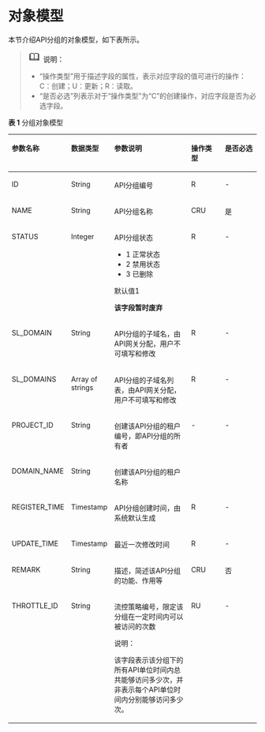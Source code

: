 # 对象模型<a name="ZH-CN_TOPIC_0000001082135083"></a>

本节介绍API分组的对象模型，如下表所示。

>![](public_sys-resources/icon-note.gif) **说明：** 
>-   “操作类型”用于描述字段的属性，表示对应字段的值可进行的操作：
>    C：创建；U：更新；R：读取。
>-   “是否必选”列表示对于“操作类型”为“C”的创建操作，对应字段是否为必选字段。

**表 1**  分组对象模型

<a name="zh-cn_topic_0118921483_table19700793"></a>
<table><thead align="left"><tr id="zh-cn_topic_0118921483_row8739679"><th class="cellrowborder" valign="top" width="20.407959204079592%" id="mcps1.2.6.1.1"><p id="zh-cn_topic_0118921483_p36825378"><a name="zh-cn_topic_0118921483_p36825378"></a><a name="zh-cn_topic_0118921483_p36825378"></a>参数名称</p>
</th>
<th class="cellrowborder" valign="top" width="16.328367163283673%" id="mcps1.2.6.1.2"><p id="zh-cn_topic_0118921483_p30065613"><a name="zh-cn_topic_0118921483_p30065613"></a><a name="zh-cn_topic_0118921483_p30065613"></a>数据类型</p>
</th>
<th class="cellrowborder" valign="top" width="33.66663333666634%" id="mcps1.2.6.1.3"><p id="zh-cn_topic_0118921483_p19395593"><a name="zh-cn_topic_0118921483_p19395593"></a><a name="zh-cn_topic_0118921483_p19395593"></a>参数说明</p>
</th>
<th class="cellrowborder" valign="top" width="14.288571142885711%" id="mcps1.2.6.1.4"><p id="zh-cn_topic_0118921483_p27539197"><a name="zh-cn_topic_0118921483_p27539197"></a><a name="zh-cn_topic_0118921483_p27539197"></a>操作类型</p>
</th>
<th class="cellrowborder" valign="top" width="15.308469153084694%" id="mcps1.2.6.1.5"><p id="zh-cn_topic_0118921483_p16082514"><a name="zh-cn_topic_0118921483_p16082514"></a><a name="zh-cn_topic_0118921483_p16082514"></a>是否必选</p>
</th>
</tr>
</thead>
<tbody><tr id="zh-cn_topic_0118921483_row27615280"><td class="cellrowborder" valign="top" width="20.407959204079592%" headers="mcps1.2.6.1.1 "><p id="zh-cn_topic_0118921483_p22245182"><a name="zh-cn_topic_0118921483_p22245182"></a><a name="zh-cn_topic_0118921483_p22245182"></a>ID</p>
</td>
<td class="cellrowborder" valign="top" width="16.328367163283673%" headers="mcps1.2.6.1.2 "><p id="zh-cn_topic_0118921483_p57029284"><a name="zh-cn_topic_0118921483_p57029284"></a><a name="zh-cn_topic_0118921483_p57029284"></a>String</p>
</td>
<td class="cellrowborder" valign="top" width="33.66663333666634%" headers="mcps1.2.6.1.3 "><p id="zh-cn_topic_0118921483_p55969291"><a name="zh-cn_topic_0118921483_p55969291"></a><a name="zh-cn_topic_0118921483_p55969291"></a>API分组编号</p>
</td>
<td class="cellrowborder" valign="top" width="14.288571142885711%" headers="mcps1.2.6.1.4 "><p id="zh-cn_topic_0118921483_p37218714"><a name="zh-cn_topic_0118921483_p37218714"></a><a name="zh-cn_topic_0118921483_p37218714"></a>R</p>
</td>
<td class="cellrowborder" valign="top" width="15.308469153084694%" headers="mcps1.2.6.1.5 "><p id="zh-cn_topic_0118921483_p61925882"><a name="zh-cn_topic_0118921483_p61925882"></a><a name="zh-cn_topic_0118921483_p61925882"></a>-</p>
</td>
</tr>
<tr id="zh-cn_topic_0118921483_row20462032"><td class="cellrowborder" valign="top" width="20.407959204079592%" headers="mcps1.2.6.1.1 "><p id="zh-cn_topic_0118921483_p46811884"><a name="zh-cn_topic_0118921483_p46811884"></a><a name="zh-cn_topic_0118921483_p46811884"></a>NAME</p>
</td>
<td class="cellrowborder" valign="top" width="16.328367163283673%" headers="mcps1.2.6.1.2 "><p id="zh-cn_topic_0118921483_p33666220"><a name="zh-cn_topic_0118921483_p33666220"></a><a name="zh-cn_topic_0118921483_p33666220"></a>String</p>
</td>
<td class="cellrowborder" valign="top" width="33.66663333666634%" headers="mcps1.2.6.1.3 "><p id="zh-cn_topic_0118921483_p42609272"><a name="zh-cn_topic_0118921483_p42609272"></a><a name="zh-cn_topic_0118921483_p42609272"></a>API分组名称</p>
</td>
<td class="cellrowborder" valign="top" width="14.288571142885711%" headers="mcps1.2.6.1.4 "><p id="zh-cn_topic_0118921483_p28799033"><a name="zh-cn_topic_0118921483_p28799033"></a><a name="zh-cn_topic_0118921483_p28799033"></a>CRU</p>
</td>
<td class="cellrowborder" valign="top" width="15.308469153084694%" headers="mcps1.2.6.1.5 "><p id="zh-cn_topic_0118921483_p51020375"><a name="zh-cn_topic_0118921483_p51020375"></a><a name="zh-cn_topic_0118921483_p51020375"></a>是</p>
</td>
</tr>
<tr id="zh-cn_topic_0118921483_row56530196"><td class="cellrowborder" valign="top" width="20.407959204079592%" headers="mcps1.2.6.1.1 "><p id="zh-cn_topic_0118921483_p15543176"><a name="zh-cn_topic_0118921483_p15543176"></a><a name="zh-cn_topic_0118921483_p15543176"></a>STATUS</p>
</td>
<td class="cellrowborder" valign="top" width="16.328367163283673%" headers="mcps1.2.6.1.2 "><p id="zh-cn_topic_0118921483_p51037707"><a name="zh-cn_topic_0118921483_p51037707"></a><a name="zh-cn_topic_0118921483_p51037707"></a>Integer</p>
</td>
<td class="cellrowborder" valign="top" width="33.66663333666634%" headers="mcps1.2.6.1.3 "><p id="zh-cn_topic_0118921483_p40413640"><a name="zh-cn_topic_0118921483_p40413640"></a><a name="zh-cn_topic_0118921483_p40413640"></a>API分组状态</p>
<a name="zh-cn_topic_0118921483_ul53721145134416"></a><a name="zh-cn_topic_0118921483_ul53721145134416"></a><ul id="zh-cn_topic_0118921483_ul53721145134416"><li>1 正常状态</li><li>2 禁用状态</li><li>3 已删除</li></ul>
<p id="zh-cn_topic_0118921483_p6772746"><a name="zh-cn_topic_0118921483_p6772746"></a><a name="zh-cn_topic_0118921483_p6772746"></a>默认值1</p>
<p id="zh-cn_topic_0118921483_p60954720"><a name="zh-cn_topic_0118921483_p60954720"></a><a name="zh-cn_topic_0118921483_p60954720"></a><strong id="zh-cn_topic_0118921483_b11721568"><a name="zh-cn_topic_0118921483_b11721568"></a><a name="zh-cn_topic_0118921483_b11721568"></a>该字段暂时废弃</strong></p>
</td>
<td class="cellrowborder" valign="top" width="14.288571142885711%" headers="mcps1.2.6.1.4 "><p id="zh-cn_topic_0118921483_p9922958"><a name="zh-cn_topic_0118921483_p9922958"></a><a name="zh-cn_topic_0118921483_p9922958"></a>R</p>
</td>
<td class="cellrowborder" valign="top" width="15.308469153084694%" headers="mcps1.2.6.1.5 "><p id="zh-cn_topic_0118921483_p65562173"><a name="zh-cn_topic_0118921483_p65562173"></a><a name="zh-cn_topic_0118921483_p65562173"></a>-</p>
</td>
</tr>
<tr id="zh-cn_topic_0118921483_row53188653"><td class="cellrowborder" valign="top" width="20.407959204079592%" headers="mcps1.2.6.1.1 "><p id="zh-cn_topic_0118921483_p13313599"><a name="zh-cn_topic_0118921483_p13313599"></a><a name="zh-cn_topic_0118921483_p13313599"></a>SL_DOMAIN</p>
</td>
<td class="cellrowborder" valign="top" width="16.328367163283673%" headers="mcps1.2.6.1.2 "><p id="zh-cn_topic_0118921483_p4659750"><a name="zh-cn_topic_0118921483_p4659750"></a><a name="zh-cn_topic_0118921483_p4659750"></a>String</p>
</td>
<td class="cellrowborder" valign="top" width="33.66663333666634%" headers="mcps1.2.6.1.3 "><p id="zh-cn_topic_0118921483_p41895498"><a name="zh-cn_topic_0118921483_p41895498"></a><a name="zh-cn_topic_0118921483_p41895498"></a>API分组的子域名，由API网关分配，用户不可填写和修改</p>
</td>
<td class="cellrowborder" valign="top" width="14.288571142885711%" headers="mcps1.2.6.1.4 "><p id="zh-cn_topic_0118921483_p38092178"><a name="zh-cn_topic_0118921483_p38092178"></a><a name="zh-cn_topic_0118921483_p38092178"></a>R</p>
</td>
<td class="cellrowborder" valign="top" width="15.308469153084694%" headers="mcps1.2.6.1.5 "><p id="zh-cn_topic_0118921483_p65567591"><a name="zh-cn_topic_0118921483_p65567591"></a><a name="zh-cn_topic_0118921483_p65567591"></a>-</p>
</td>
</tr>
<tr id="zh-cn_topic_0118921483_row1182253132411"><td class="cellrowborder" valign="top" width="20.407959204079592%" headers="mcps1.2.6.1.1 "><p id="zh-cn_topic_0118921483_p976545142420"><a name="zh-cn_topic_0118921483_p976545142420"></a><a name="zh-cn_topic_0118921483_p976545142420"></a>SL_DOMAINS</p>
</td>
<td class="cellrowborder" valign="top" width="16.328367163283673%" headers="mcps1.2.6.1.2 "><p id="zh-cn_topic_0118921483_p178231533243"><a name="zh-cn_topic_0118921483_p178231533243"></a><a name="zh-cn_topic_0118921483_p178231533243"></a>Array of strings</p>
</td>
<td class="cellrowborder" valign="top" width="33.66663333666634%" headers="mcps1.2.6.1.3 "><p id="zh-cn_topic_0118921483_p15521915192412"><a name="zh-cn_topic_0118921483_p15521915192412"></a><a name="zh-cn_topic_0118921483_p15521915192412"></a>API分组的子域名列表，由API网关分配，用户不可填写和修改</p>
</td>
<td class="cellrowborder" valign="top" width="14.288571142885711%" headers="mcps1.2.6.1.4 "><p id="zh-cn_topic_0118921483_p18921920192420"><a name="zh-cn_topic_0118921483_p18921920192420"></a><a name="zh-cn_topic_0118921483_p18921920192420"></a>R</p>
</td>
<td class="cellrowborder" valign="top" width="15.308469153084694%" headers="mcps1.2.6.1.5 "><p id="zh-cn_topic_0118921483_p14310162414248"><a name="zh-cn_topic_0118921483_p14310162414248"></a><a name="zh-cn_topic_0118921483_p14310162414248"></a>-</p>
</td>
</tr>
<tr id="zh-cn_topic_0118921483_row53237409"><td class="cellrowborder" valign="top" width="20.407959204079592%" headers="mcps1.2.6.1.1 "><p id="zh-cn_topic_0118921483_p17262900"><a name="zh-cn_topic_0118921483_p17262900"></a><a name="zh-cn_topic_0118921483_p17262900"></a>PROJECT_ID</p>
</td>
<td class="cellrowborder" valign="top" width="16.328367163283673%" headers="mcps1.2.6.1.2 "><p id="zh-cn_topic_0118921483_p56117639"><a name="zh-cn_topic_0118921483_p56117639"></a><a name="zh-cn_topic_0118921483_p56117639"></a>String</p>
</td>
<td class="cellrowborder" valign="top" width="33.66663333666634%" headers="mcps1.2.6.1.3 "><p id="zh-cn_topic_0118921483_p49234882"><a name="zh-cn_topic_0118921483_p49234882"></a><a name="zh-cn_topic_0118921483_p49234882"></a>创建该API分组的租户编号，即API分组的所有者</p>
</td>
<td class="cellrowborder" valign="top" width="14.288571142885711%" headers="mcps1.2.6.1.4 "><p id="zh-cn_topic_0118921483_p28602510"><a name="zh-cn_topic_0118921483_p28602510"></a><a name="zh-cn_topic_0118921483_p28602510"></a>-</p>
</td>
<td class="cellrowborder" valign="top" width="15.308469153084694%" headers="mcps1.2.6.1.5 "><p id="zh-cn_topic_0118921483_p35101970"><a name="zh-cn_topic_0118921483_p35101970"></a><a name="zh-cn_topic_0118921483_p35101970"></a>-</p>
</td>
</tr>
<tr id="zh-cn_topic_0118921483_row4491218298"><td class="cellrowborder" valign="top" width="20.407959204079592%" headers="mcps1.2.6.1.1 "><p id="zh-cn_topic_0118921483_p1149618594"><a name="zh-cn_topic_0118921483_p1149618594"></a><a name="zh-cn_topic_0118921483_p1149618594"></a>DOMAIN_NAME</p>
</td>
<td class="cellrowborder" valign="top" width="16.328367163283673%" headers="mcps1.2.6.1.2 "><p id="zh-cn_topic_0118921483_p194931817917"><a name="zh-cn_topic_0118921483_p194931817917"></a><a name="zh-cn_topic_0118921483_p194931817917"></a>String</p>
</td>
<td class="cellrowborder" valign="top" width="33.66663333666634%" headers="mcps1.2.6.1.3 "><p id="zh-cn_topic_0118921483_p13497181298"><a name="zh-cn_topic_0118921483_p13497181298"></a><a name="zh-cn_topic_0118921483_p13497181298"></a>创建该API分组的租户名称</p>
</td>
<td class="cellrowborder" valign="top" width="14.288571142885711%" headers="mcps1.2.6.1.4 ">&nbsp;&nbsp;</td>
<td class="cellrowborder" valign="top" width="15.308469153084694%" headers="mcps1.2.6.1.5 ">&nbsp;&nbsp;</td>
</tr>
<tr id="zh-cn_topic_0118921483_row47482281"><td class="cellrowborder" valign="top" width="20.407959204079592%" headers="mcps1.2.6.1.1 "><p id="zh-cn_topic_0118921483_p20859573"><a name="zh-cn_topic_0118921483_p20859573"></a><a name="zh-cn_topic_0118921483_p20859573"></a>REGISTER_TIME</p>
</td>
<td class="cellrowborder" valign="top" width="16.328367163283673%" headers="mcps1.2.6.1.2 "><p id="zh-cn_topic_0118921483_p11903886"><a name="zh-cn_topic_0118921483_p11903886"></a><a name="zh-cn_topic_0118921483_p11903886"></a>Timestamp</p>
</td>
<td class="cellrowborder" valign="top" width="33.66663333666634%" headers="mcps1.2.6.1.3 "><p id="zh-cn_topic_0118921483_p24690715"><a name="zh-cn_topic_0118921483_p24690715"></a><a name="zh-cn_topic_0118921483_p24690715"></a>API分组创建时间，由系统默认生成</p>
</td>
<td class="cellrowborder" valign="top" width="14.288571142885711%" headers="mcps1.2.6.1.4 "><p id="zh-cn_topic_0118921483_p53790917"><a name="zh-cn_topic_0118921483_p53790917"></a><a name="zh-cn_topic_0118921483_p53790917"></a>R</p>
</td>
<td class="cellrowborder" valign="top" width="15.308469153084694%" headers="mcps1.2.6.1.5 "><p id="zh-cn_topic_0118921483_p62097011"><a name="zh-cn_topic_0118921483_p62097011"></a><a name="zh-cn_topic_0118921483_p62097011"></a>-</p>
</td>
</tr>
<tr id="zh-cn_topic_0118921483_row22002191"><td class="cellrowborder" valign="top" width="20.407959204079592%" headers="mcps1.2.6.1.1 "><p id="zh-cn_topic_0118921483_p37347071"><a name="zh-cn_topic_0118921483_p37347071"></a><a name="zh-cn_topic_0118921483_p37347071"></a>UPDATE_TIME</p>
</td>
<td class="cellrowborder" valign="top" width="16.328367163283673%" headers="mcps1.2.6.1.2 "><p id="zh-cn_topic_0118921483_p5213928"><a name="zh-cn_topic_0118921483_p5213928"></a><a name="zh-cn_topic_0118921483_p5213928"></a>Timestamp</p>
</td>
<td class="cellrowborder" valign="top" width="33.66663333666634%" headers="mcps1.2.6.1.3 "><p id="zh-cn_topic_0118921483_p19674993"><a name="zh-cn_topic_0118921483_p19674993"></a><a name="zh-cn_topic_0118921483_p19674993"></a>最近一次修改时间</p>
</td>
<td class="cellrowborder" valign="top" width="14.288571142885711%" headers="mcps1.2.6.1.4 "><p id="zh-cn_topic_0118921483_p50170562"><a name="zh-cn_topic_0118921483_p50170562"></a><a name="zh-cn_topic_0118921483_p50170562"></a>R</p>
</td>
<td class="cellrowborder" valign="top" width="15.308469153084694%" headers="mcps1.2.6.1.5 "><p id="zh-cn_topic_0118921483_p37283716"><a name="zh-cn_topic_0118921483_p37283716"></a><a name="zh-cn_topic_0118921483_p37283716"></a>-</p>
</td>
</tr>
<tr id="zh-cn_topic_0118921483_row9126"><td class="cellrowborder" valign="top" width="20.407959204079592%" headers="mcps1.2.6.1.1 "><p id="zh-cn_topic_0118921483_p739284"><a name="zh-cn_topic_0118921483_p739284"></a><a name="zh-cn_topic_0118921483_p739284"></a>REMARK</p>
</td>
<td class="cellrowborder" valign="top" width="16.328367163283673%" headers="mcps1.2.6.1.2 "><p id="zh-cn_topic_0118921483_p59882054"><a name="zh-cn_topic_0118921483_p59882054"></a><a name="zh-cn_topic_0118921483_p59882054"></a>String</p>
</td>
<td class="cellrowborder" valign="top" width="33.66663333666634%" headers="mcps1.2.6.1.3 "><p id="zh-cn_topic_0118921483_p18608229"><a name="zh-cn_topic_0118921483_p18608229"></a><a name="zh-cn_topic_0118921483_p18608229"></a>描述，简述该API分组的功能、作用等</p>
</td>
<td class="cellrowborder" valign="top" width="14.288571142885711%" headers="mcps1.2.6.1.4 "><p id="zh-cn_topic_0118921483_p30871576"><a name="zh-cn_topic_0118921483_p30871576"></a><a name="zh-cn_topic_0118921483_p30871576"></a>CRU</p>
</td>
<td class="cellrowborder" valign="top" width="15.308469153084694%" headers="mcps1.2.6.1.5 "><p id="zh-cn_topic_0118921483_p17569736"><a name="zh-cn_topic_0118921483_p17569736"></a><a name="zh-cn_topic_0118921483_p17569736"></a>否</p>
</td>
</tr>
<tr id="zh-cn_topic_0118921483_row23909898"><td class="cellrowborder" valign="top" width="20.407959204079592%" headers="mcps1.2.6.1.1 "><p id="zh-cn_topic_0118921483_p57653567"><a name="zh-cn_topic_0118921483_p57653567"></a><a name="zh-cn_topic_0118921483_p57653567"></a>THROTTLE_ID</p>
</td>
<td class="cellrowborder" valign="top" width="16.328367163283673%" headers="mcps1.2.6.1.2 "><p id="zh-cn_topic_0118921483_p39427365"><a name="zh-cn_topic_0118921483_p39427365"></a><a name="zh-cn_topic_0118921483_p39427365"></a>String</p>
</td>
<td class="cellrowborder" valign="top" width="33.66663333666634%" headers="mcps1.2.6.1.3 "><p id="zh-cn_topic_0118921483_p39500003"><a name="zh-cn_topic_0118921483_p39500003"></a><a name="zh-cn_topic_0118921483_p39500003"></a>流控策略编号，限定该分组在一定时间内可以被访问的次数</p>
<div class="note" id="zh-cn_topic_0118921483_note20704858144716"><a name="zh-cn_topic_0118921483_note20704858144716"></a><a name="zh-cn_topic_0118921483_note20704858144716"></a><span class="notetitle"> 说明： </span><div class="notebody"><p id="zh-cn_topic_0118921483_p97048585476"><a name="zh-cn_topic_0118921483_p97048585476"></a><a name="zh-cn_topic_0118921483_p97048585476"></a>该字段表示该分组下的所有API单位时间内总共能够访问多少次，并非表示每个API单位时间内分别能够访问多少次。</p>
</div></div>
</td>
<td class="cellrowborder" valign="top" width="14.288571142885711%" headers="mcps1.2.6.1.4 "><p id="zh-cn_topic_0118921483_p42431218"><a name="zh-cn_topic_0118921483_p42431218"></a><a name="zh-cn_topic_0118921483_p42431218"></a>RU</p>
</td>
<td class="cellrowborder" valign="top" width="15.308469153084694%" headers="mcps1.2.6.1.5 "><p id="zh-cn_topic_0118921483_p14376643"><a name="zh-cn_topic_0118921483_p14376643"></a><a name="zh-cn_topic_0118921483_p14376643"></a>-</p>
</td>
</tr>
</tbody>
</table>

